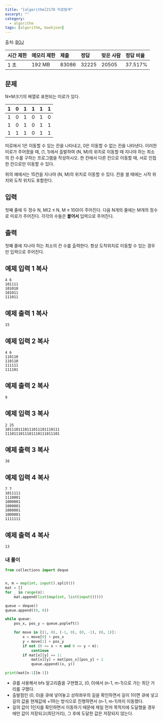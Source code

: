 ```yaml
---
title: "[algorithm]2178 미로탐색"
excerpt: ""
category:
  - algorithm
tags: [algorithm, baekjoon]
---
```


출처: [BOJ](https://www.acmicpc.net/problem/2178)

| 시간 제한 | 메모리 제한 | 제출  | 정답  | 맞은 사람 | 정답 비율 |
| :-------- | :---------- | :---- | :---- | :-------- | :-------- |
| 1 초      | 192 MB      | 83086 | 32225 | 20505     | 37.517%   |

## 문제

N×M크기의 배열로 표현되는 미로가 있다.

| 1    | 0    | 1    | 1    | 1    | 1    |
| ---- | ---- | ---- | ---- | ---- | ---- |
| 1    | 0    | 1    | 0    | 1    | 0    |
| 1    | 0    | 1    | 0    | 1    | 1    |
| 1    | 1    | 1    | 0    | 1    | 1    |

미로에서 1은 이동할 수 있는 칸을 나타내고, 0은 이동할 수 없는 칸을 나타낸다. 이러한 미로가 주어졌을 때, (1, 1)에서 출발하여 (N, M)의 위치로 이동할 때 지나야 하는 최소의 칸 수를 구하는 프로그램을 작성하시오. 한 칸에서 다른 칸으로 이동할 때, 서로 인접한 칸으로만 이동할 수 있다.

위의 예에서는 15칸을 지나야 (N, M)의 위치로 이동할 수 있다. 칸을 셀 때에는 시작 위치와 도착 위치도 포함한다.

## 입력

첫째 줄에 두 정수 N, M(2 ≤ N, M ≤ 100)이 주어진다. 다음 N개의 줄에는 M개의 정수로 미로가 주어진다. 각각의 수들은 **붙어서** 입력으로 주어진다.

## 출력

첫째 줄에 지나야 하는 최소의 칸 수를 출력한다. 항상 도착위치로 이동할 수 있는 경우만 입력으로 주어진다.

## 예제 입력 1 복사

```
4 6
101111
101010
101011
111011
```

## 예제 출력 1 복사

```
15
```

## 예제 입력 2 복사

```
4 6
110110
110110
111111
111101
```

## 예제 출력 2 복사

```
9
```

## 예제 입력 3 복사

```
2 25
1011101110111011101110111
1110111011101110111011101
```

## 예제 출력 3 복사

```
38
```

## 예제 입력 4 복사

```
7 7
1011111
1110001
1000001
1000001
1000001
1000001
1111111
```

## 예제 출력 4 복사

```
13
```



### 내 풀이

```python
from collections import deque


n, m = map(int, input().split())
mat = []
for _ in range(n):
    mat.append(list(map(int, list(input()))))

queue = deque()
queue.append((0, 0))

while queue:
    pos_x, pos_y = queue.popleft()

    for move in [(1, 0), (-1, 0), (0, -1), (0, 1)]:
        x = move[0] + pos_x
        y = move[1] + pos_y
        if not (0 <= x < n and 0 <= y < m):
            continue
        if mat[x][y] == 1:
            mat[x][y] = mat[pos_x][pos_y] + 1
            queue.append((x, y))

print(mat[n-1][m-1])
```

- 큐를 사용해서 bfs 알고리즘을 구현했고, (0, 0)에서 (n-1, m-1)으로 가는 최단 거리를 구했다.
- 출발점인 (0, 0)을 큐에 넣어놓고 상하좌우의 길을 확인하면서 길이 1이면 큐에 넣고 길의 값을 현재값에 +1하는 방식으로 진행하면서 (n-1, m-1)까지 이동했다.
- 길의 값이 1인지를 확인하면서 이동하기 때문에 제일 먼저 목적지에 도달했을 경우에만 값이 저장되고(최단거리), 그 후에 도달한 값은 저장되지 않는다. 